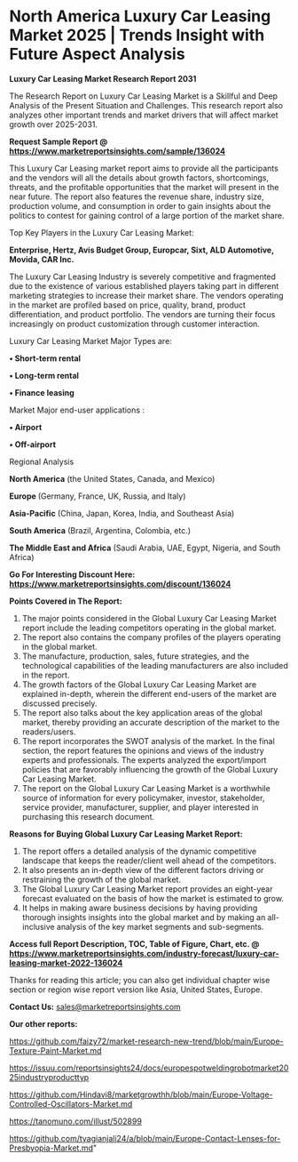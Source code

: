# North America Luxury Car Leasing Market 2025 | Trends Insight with Future Aspect Analysis

<strong>Luxury Car Leasing Market Research Report 2031</strong>

The Research Report on Luxury Car Leasing Market is a Skillful and Deep Analysis of the Present Situation and Challenges. This research report also analyzes other important trends and market drivers that will affect market growth over 2025-2031.

<strong>Request Sample Report @ <a href=https://www.marketreportsinsights.com/sample/136024>https://www.marketreportsinsights.com/sample/136024</a></strong>

This Luxury Car Leasing market report aims to provide all the participants and the vendors will all the details about growth factors, shortcomings, threats, and the profitable opportunities that the market will present in the near future. The report also features the revenue share, industry size, production volume, and consumption in order to gain insights about the politics to contest for gaining control of a large portion of the market share.

Top Key Players in the Luxury Car Leasing Market:

<strong>Enterprise, Hertz, Avis Budget Group, Europcar, Sixt, ALD Automotive, Movida, CAR Inc.</strong>

The Luxury Car Leasing Industry is severely competitive and fragmented due to the existence of various established players taking part in different marketing strategies to increase their market share. The vendors operating in the market are profiled based on price, quality, brand, product differentiation, and product portfolio. The vendors are turning their focus increasingly on product customization through customer interaction.

Luxury Car Leasing Market Major Types are:

<strong>• Short-term rental

• Long-term rental

• Finance leasing</strong>

Market Major end-user applications :

<strong>• Airport

• Off-airport</strong>

Regional Analysis

</u><strong><b>North America</b></strong> (the United States, Canada, and Mexico)

<strong><b>Europe </b></strong>(Germany, France, UK, Russia, and Italy)

<strong><b>Asia-Pacific</b></strong> (China, Japan, Korea, India, and Southeast Asia)

<strong><b>South America</b></strong> (Brazil, Argentina, Colombia, etc.)

<strong><b>The Middle East and Africa</b></strong> (Saudi Arabia, UAE, Egypt, Nigeria, and South Africa)

<strong>Go For Interesting Discount Here: <a href=https://www.marketreportsinsights.com/discount/136024>https://www.marketreportsinsights.com/discount/136024</a></strong>

<strong>Points Covered in The Report:</strong>
<ol>
  <li>The major points considered in the Global Luxury Car Leasing Market report include the leading competitors operating in the global market.</li>
  <li>The report also contains the company profiles of the players operating in the global market.</li>
  <li>The manufacture, production, sales, future strategies, and the technological capabilities of the leading manufacturers are also included in the report.</li>
  <li>The growth factors of the Global Luxury Car Leasing Market are explained in-depth, wherein the different end-users of the market are discussed precisely.</li>
  <li>The report also talks about the key application areas of the global market, thereby providing an accurate description of the market to the readers/users.</li>
  <li>The report incorporates the SWOT analysis of the market. In the final section, the report features the opinions and views of the industry experts and professionals. The experts analyzed the export/import policies that are favorably influencing the growth of the Global Luxury Car Leasing Market.</li>
  <li>The report on the Global Luxury Car Leasing Market is a worthwhile source of information for every policymaker, investor, stakeholder, service provider, manufacturer, supplier, and player interested in purchasing this research document.</li>
</ol>
<strong>Reasons for Buying Global Luxury Car Leasing Market Report:</strong>

<ol>
  <li>The report offers a detailed analysis of the dynamic competitive landscape that keeps the reader/client well ahead of the competitors.</li>
  <li>It also presents an in-depth view of the different factors driving or restraining the growth of the global market.</li>
  <li>The Global Luxury Car Leasing Market report provides an eight-year forecast evaluated on the basis of how the market is estimated to grow.</li>
  <li>It helps in making aware business decisions by having providing thorough insights insights into the global market and by making an all-inclusive analysis of the key market segments and sub-segments.</li>
</ol>
<strong>Access full Report Description, TOC, Table of Figure, Chart, etc. @ <a href=https://www.marketreportsinsights.com/industry-forecast/luxury-car-leasing-market-2022-136024>https://www.marketreportsinsights.com/industry-forecast/luxury-car-leasing-market-2022-136024</a></strong>


Thanks for reading this article; you can also get individual chapter wise section or region wise report version like Asia, United States, Europe.

<strong>Contact Us:</strong>
sales@marketreportsinsights.com

<strong>Our other reports:</strong>

<a href=https://github.com/faizy72/market-research-new-trend/blob/main/Europe-Texture-Paint-Market.md>https://github.com/faizy72/market-research-new-trend/blob/main/Europe-Texture-Paint-Market.md</a>

<a href=https://issuu.com/reportsinsights24/docs/europespotweldingrobotmarket2025industryproducttyp>https://issuu.com/reportsinsights24/docs/europespotweldingrobotmarket2025industryproducttyp</a>

<a href=https://github.com/Hindavi8/marketgrowthh/blob/main/Europe-Voltage-Controlled-Oscillators-Market.md>https://github.com/Hindavi8/marketgrowthh/blob/main/Europe-Voltage-Controlled-Oscillators-Market.md</a>

<a href=https://tanomuno.com/illust/502899>https://tanomuno.com/illust/502899</a>

<a href=https://github.com/tyagianjali24/a/blob/main/Europe-Contact-Lenses-for-Presbyopia-Market.md>https://github.com/tyagianjali24/a/blob/main/Europe-Contact-Lenses-for-Presbyopia-Market.md</a>"
